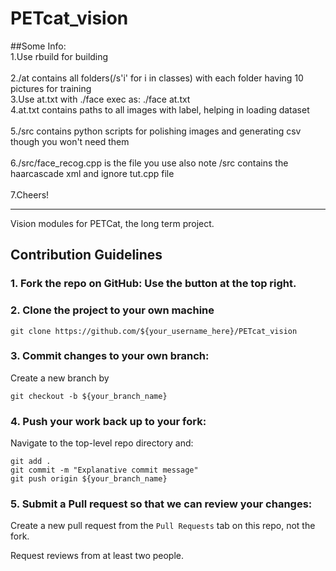 # PETcat_vision  <br/>
##Some Info:  <br/>
1.Use rbuild for building<br/>  
2./at contains all folders(/s'i' for i in classes) with each folder having 10 pictures for training  <br/>
3.Use at.txt with ./face exec as: ./face at.txt  <br/>
4.at.txt contains paths to all images with label, helping in loading dataset<br/>  
5./src contains python scripts for polishing images and generating csv though you won't need them<br/>  
6./src/face_recog.cpp is the file you use also note /src contains the haarcascade xml and ignore tut.cpp file<br/>  
7.Cheers!  <br/>

_________________________________________________
Vision modules for PETCat, the long term project.

## Contribution Guidelines

### 1. Fork the repo on GitHub: Use the button at the top right.

### 2. Clone the project to your own machine

``` git clone https://github.com/${your_username_here}/PETcat_vision ```

### 3. Commit changes to your own branch: 

Create a new branch by

``` git checkout -b ${your_branch_name} ```

### 4. Push your work back up to your fork: 

Navigate to the top-level repo directory and:
``` 
git add .
git commit -m "Explanative commit message"
git push origin ${your_branch_name} 
```
    
### 5. Submit a Pull request so that we can review your changes:

Create a new pull request from the `Pull Requests` tab on this repo, not the fork.

Request reviews from at least two people. 
  
